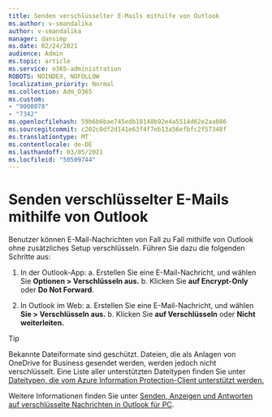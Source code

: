 ```yaml
---
title: Senden verschlüsselter E-Mails mithilfe von Outlook
ms.author: v-smandalika
author: v-smandalika
manager: dansimp
ms.date: 02/24/2021
audience: Admin
ms.topic: article
ms.service: o365-administration
ROBOTS: NOINDEX, NOFOLLOW
localization_priority: Normal
ms.collection: Adm_O365
ms.custom:
- "9000078"
- "7342"
ms.openlocfilehash: 59b6b6bae745edb18148b92e4a5514d62e2aa086
ms.sourcegitcommit: c202c0df2d141e63f4f7eb13a56efbfc2f57348f
ms.translationtype: MT
ms.contentlocale: de-DE
ms.lasthandoff: 03/05/2021
ms.locfileid: "50509744"
---
```

# <a name="send-encrypted-email-using-outlook"></a>Senden verschlüsselter E-Mails mithilfe von Outlook

Benutzer können E-Mail-Nachrichten von Fall zu Fall mithilfe von Outlook ohne zusätzliches Setup verschlüsseln. Führen Sie dazu die folgenden Schritte aus:

1. In der Outlook-App: a. Erstellen Sie eine E-Mail-Nachricht, und wählen Sie **Optionen > Verschlüsseln aus.** 
    b. Klicken Sie **auf Encrypt-Only** oder **Do Not Forward**.

2. In Outlook im Web: a. Erstellen Sie eine E-Mail-Nachricht, und wählen **Sie > Verschlüsseln aus.**
    b. Klicken Sie **auf Verschlüsseln** oder **Nicht weiterleiten.**

> [!TIP]
> Bekannte Dateiformate sind geschützt. Dateien, die als Anlagen von OneDrive for Business gesendet werden, werden jedoch nicht verschlüsselt. Eine Liste aller unterstützten Dateitypen finden Sie unter [Dateitypen, die vom Azure Information Protection-Client unterstützt werden.](https://docs.microsoft.com/azure/information-protection/rms-client/client-admin-guide-file-types)

Weitere Informationen finden Sie unter [Senden, Anzeigen und Antworten auf verschlüsselte Nachrichten in Outlook für PC](https://support.microsoft.com/topic/send-view-and-reply-to-encrypted-messages-in-outlook-for-pc-eaa43495-9bbb-4fca-922a-df90dee51980).



